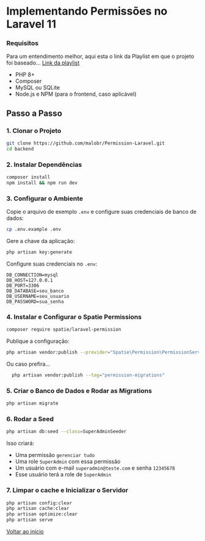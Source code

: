 <h3 id="inicio"></h3>

# Implementando Permissões no Laravel 11

### Requisitos
Para um entendimento melhor, aqui esta o link da Playlist em que o projeto foi baseado...
[Link da playlist](https://youtube.com/playlist?list=PLRB0wzP8AS_GfoZTiqsY1397H8LcXgkMZ&si=d-B_vnTrxIk4d79E)

- PHP 8+
- Composer
- MySQL ou SQLite
- Node.js e NPM (para o frontend, caso aplicável)

## Passo a Passo

### 1. Clonar o Projeto

```bash
git clone https://github.com/malobr/Permission-Laravel.git
cd backend
```

### 2. Instalar Dependências

```bash
composer install
npm install && npm run dev
```

### 3. Configurar o Ambiente

Copie o arquivo de exemplo `.env` e configure suas credenciais de banco de dados:

```bash
cp .env.example .env
```

Gere a chave da aplicação:

```bash
php artisan key:generate
```

Configure suas credenciais no `.env`:

```
DB_CONNECTION=mysql
DB_HOST=127.0.0.1
DB_PORT=3306
DB_DATABASE=seu_banco
DB_USERNAME=seu_usuario
DB_PASSWORD=sua_senha
```



### 4. Instalar e Configurar o Spatie Permissions

```bash
composer require spatie/laravel-permission
```

Publique a configuração:

```bash
php artisan vendor:publish --provider="Spatie\Permission\PermissionServiceProvider"
```
Ou caso prefira...

```bash
  php artisan vendor:publish --tag="permission-migrations"
```

### 5. Criar o Banco de Dados e Rodar as Migrations

```bash
php artisan migrate 
```

### 6. Rodar a Seed

```bash
php artisan db:seed --class=SuperAdminSeeder
```

Isso criará:

 -  Uma permissão `gerenciar tudo`  
 -  Uma role `SuperAdmin` com essa permissão  
 -  Um usuário com e-mail `superadmin@teste.com` e senha `12345678`  
 -  Esse usuário terá a role de `SuperAdmin`

### 7. Limpar o cache e Inicializar o Servidor

```bash
php artisan config:clear
php artisan cache:clear
php artisan optimize:clear
php artisan serve

```









<a href="#inicio">Voltar ao início</a>

